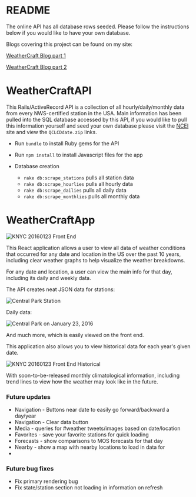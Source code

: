 # README

The online API has all database rows seeded. Please follow the instructions below if you would like to have your own database.

Blogs covering this project can be found on my site:

[WeatherCraft Blog part 1](https://mikemerin.github.io/WeatherCraft-blog-1/)

[WeatherCraft Blog part 2](https://mikemerin.github.io/WeatherCraft-blog-2/)

# WeatherCraftAPI

This Rails/ActiveRecord API is a collection of all hourly/daily/monthly data from every NWS-certified station in the USA. Main information has been pulled into the SQL database accessed by this API, if you would like to pull this information yourself and seed your own database please visit the [NCEI](https://www.ncdc.noaa.gov/orders/qclcd/) site and view the `QCLCDdate.zip` links.

* Run `bundle` to install Ruby gems for the API
* Run `npm install` to install Javascript files for the app

* Database creation
  * `rake db:scrape_stations` pulls all station data
  * `rake db:scrape_hourlies` pulls all hourly data
  * `rake db:scrape_dailies` pulls all daily data
  * `rake db:scrape_monthlies` pulls all monthly data


# WeatherCraftApp

![KNYC 20160123 Front End](http://imgur.com/APiZxP0.png)

This React application allows a user to view all data of weather conditions that occurred for any date and location in the US over the past 10 years, including clear weather graphs to help visualize the weather breakdowns.

For any date and location, a user can view the main info for that day, including its daily and weekly data.

The API creates neat JSON data for stations:

![Central Park Station](http://imgur.com/RW9IPSb.png)

Daily data:

![Central Park on January 23, 2016](http://imgur.com/BK1dZCW.png)

And much more, which is easily viewed on the front end.

This application also allows you to view historical data for each year's given date.

![KNYC 20160123 Front End Historical](http://imgur.com/FwLXU9X.png)

With soon-to-be-released monthly climatological information, including trend lines to view how the weather may look like in the future.

### Future updates
- Navigation - Buttons near date to easily go forward/backward a day/year
- Navigation - Clear data button
- Media - queries for #weather tweets/images based on date/location
- Favorites - save your favorite stations for quick loading
- Forecasts - show comparisons to MOS forecasts for that day
- Nearby - show a map with nearby locations to load in data for
-
### Future bug fixes
- Fix primary rendering bug
- Fix state/station section not loading in information on refresh
